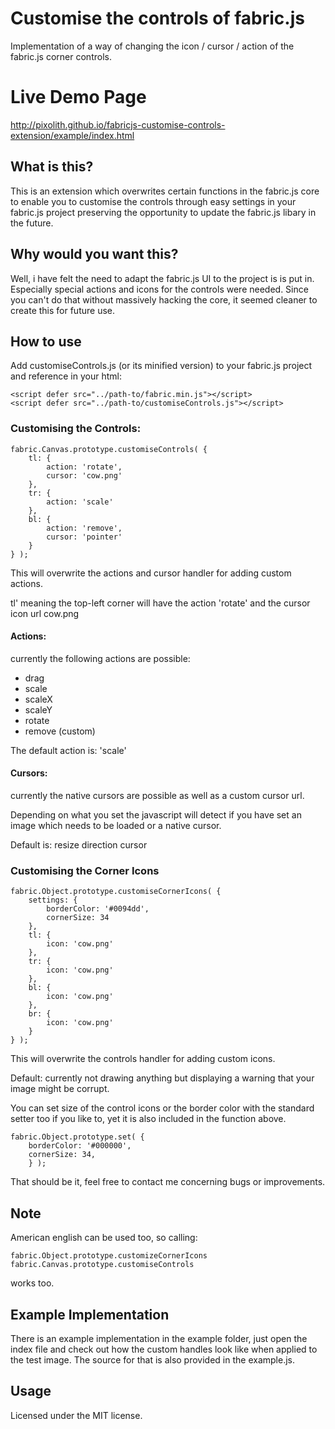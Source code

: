 # Customise the controls of fabric.js
Implementation of a way of changing the icon / cursor / action of the fabric.js corner controls.

# Live Demo Page
http://pixolith.github.io/fabricjs-customise-controls-extension/example/index.html

## What is this?
This is an extension which overwrites certain functions in the fabric.js core to enable you to customise the controls
through easy settings in your fabric.js project preserving the opportunity to update the fabric.js libary in the future.

## Why would you want this?
Well, i have felt the need to adapt the fabric.js UI to the project is is put in. Especially special actions and icons for the
controls were needed. Since you can't do that without massively hacking the core, it seemed cleaner to create this for future use.

## How to use
Add customiseControls.js (or its minified version) to your fabric.js project and reference in your html:
```
<script defer src="../path-to/fabric.min.js"></script>
<script defer src="../path-to/customiseControls.js"></script>
```

### Customising the Controls:
```
fabric.Canvas.prototype.customiseControls( {
    tl: {
        action: 'rotate',
        cursor: 'cow.png'
    },
    tr: {
        action: 'scale'
    },
    bl: {
        action: 'remove',
        cursor: 'pointer'
    }
} );
```

This will overwrite the actions and cursor handler for adding custom actions.

tl' meaning the top-left corner will have the action 'rotate' and the cursor icon url cow.png

#### Actions:

currently the following actions are possible:

* drag
* scale
* scaleX
* scaleY
* rotate
* remove (custom)

The default action is: 'scale'


#### Cursors:

currently the native cursors are possible as well as a custom cursor url.

Depending on what you set the javascript will detect if you have set an image which needs to be loaded or a native cursor.

Default is: resize direction cursor

### Customising the Corner Icons

```
fabric.Object.prototype.customiseCornerIcons( {
    settings: {
        borderColor: '#0094dd',
        cornerSize: 34
    },
    tl: {
        icon: 'cow.png'
    },
    tr: {
        icon: 'cow.png'
    },
    bl: {
        icon: 'cow.png'
    },
    br: {
        icon: 'cow.png'
    }
} );
```

This will overwrite the controls handler for adding custom icons.

Default: currently not drawing anything but displaying a warning that your image might be corrupt.

You can set size of the control icons or the border color with the standard setter too if you like to, yet it is also included in
the function above.

```
fabric.Object.prototype.set( {
    borderColor: '#000000',
    cornerSize: 34,
    } );
```

That should be it, feel free to contact me concerning bugs or improvements.

## Note

American english can be used too, so calling:
```
fabric.Object.prototype.customizeCornerIcons
fabric.Canvas.prototype.customiseControls
```

works too.

## Example Implementation
There is an example implementation in the example folder, just open the index file and check out how the custom handles look like
when applied to the test image. The source for that is also provided in the example.js.

## Usage
Licensed under the MIT license.

